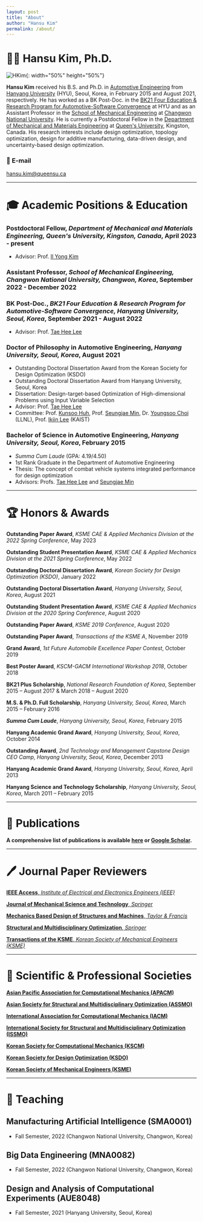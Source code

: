 ```yaml
---
layout: post
title: "About"
author: "Hansu Kim"
permalink: /about/
---
```

   
# 👨‍🏫 Hansu Kim, Ph.D.   
   
![HKim](https://user-images.githubusercontent.com/54526956/185015952-2b93fed0-d64c-4fe7-b2d5-03f732a21a7b.jpg){: width="50%" height="50%"}   
   
**Hansu Kim** received his B.S. and Ph.D. in [Automotive Engineering](https://ae.hanyang.ac.kr/) from [Hanyang University](https://www.hanyang.ac.kr/) (HYU), Seoul, Korea, in February 2015 and August 2021, respectively. He has worked as a BK Post-Doc. in the [BK21 Four Education & Research Program for Automotive-Software Convergence](https://bk21auto.hanyang.ac.kr/) at HYU and as an Assistant Professor in the [School of Mechanical Engineering](https://www.changwon.ac.kr/sme) at [Changwon National University](https://www.changwon.ac.kr/). He is currently a Postdoctoral Fellow in the [Department of Mechanical and Materials Engineering](https://me.queensu.ca/) at [Queen's University](https://www.queensu.ca/), Kingston, Canada. His research interests include design optimization, topology optimization, design for additive manufacturing, data-driven design, and uncertainty-based design optimization.
   
### 📧 E-mail   
[hansu.kim@queensu.ca](mailto:hansu.kim@queensu.ca)   
   
***

# 🎓 Academic Positions & Education   
### Postdoctoral Fellow, *Department of Mechanical and Materials Engineering, Queen's University, Kingston, Canada*, April 2023 - present   
* Advisor: Prof. [Il Yong Kim](https://scholar.google.co.kr/citations?hl=en&user=9nbcizgAAAAJ)    
   
### Assistant Professor, *School of Mechanical Engineering, Changwon National University, Changwon, Korea*, September 2022 - December 2022   
   
### BK Post-Doc., *BK21 Four Education & Research Program for Automotive-Software Convergence, Hanyang University, Seoul, Korea*, September 2021 - August 2022   
* Advisor: Prof. [Tae Hee Lee](https://scholar.google.co.kr/citations?hl=en&user=JxC_VGgAAAAJ)    
   
### Doctor of Philosophy in Automotive Engineering, *Hanyang University, Seoul, Korea*, August 2021   
* Outstanding Doctoral Dissertation Award from the Korean Society for Design Optimization (KSDO)   
* Outstanding Doctoral Dissertation Award from Hanyang University, Seoul, Korea   
* Dissertation: Design-target-based Optimization of High-dimensional Problems using Input Variable Selection   
* Advisor: Prof. [Tae Hee Lee](https://scholar.google.co.kr/citations?hl=en&user=JxC_VGgAAAAJ)   
* Committee: Prof. [Kunsoo Huh](https://scholar.google.co.kr/citations?user=iRQAwt8AAAAJ&hl=en), Prof. [Seungjae Min](https://scholar.google.co.kr/citations?user=1umyIqAAAAAJ&hl=en), Dr. [Youngsoo Choi](https://scholar.google.co.kr/citations?hl=en&user=sR5IHFQAAAAJ) (LLNL), Prof. [Ikjin Lee](https://scholar.google.co.kr/citations?hl=en&user=XoXGvT8AAAAJ) (KAIST)   

### Bachelor of Science in Automotive Engineering, *Hanyang University, Seoul, Korea*, February 2015   
* *Summa Cum Laude* (GPA: 4.19/4.50)   
* 1st Rank Graduate in the Department of Automotive Engineering   
* Thesis: The concept of combat vehicle systems integrated performance for design optimization   
* Advisors: Profs. [Tae Hee Lee](https://scholar.google.co.kr/citations?hl=en&user=JxC_VGgAAAAJ) and [Seungjae Min](https://scholar.google.co.kr/citations?user=1umyIqAAAAAJ&hl=en)   

***

# 🏆 Honors & Awards   
**Outstanding Paper Award**, *KSME CAE & Applied Mechanics Division at the 2022 Spring Conference*, May 2023   
   
**Outstanding Student Presentation Award**, *KSME CAE & Applied Mechanics Division at the 2021 Spring Conference*, May 2022   
   
**Outstanding Doctoral Dissertation Award**, *Korean Society for Design Optimization (KSDO)*, January 2022   
   
**Outstanding Doctoral Dissertation Award**, *Hanyang University, Seoul, Korea*, August 2021   
   
**Outstanding Student Presentation Award**, *KSME CAE & Applied Mechanics Division at the 2020 Spring Conference*, August 2020   
   
**Outstanding Paper Award**, *KSME 2019 Conference*, August 2020   
   
**Outstanding Paper Award**, *Transactions of the KSME A*, November 2019   
   
**Grand Award**, *1st Future Automobile Excellence Paper Contest*, October 2019   
   
**Best Poster Award**, *KSCM-GACM International Workshop 2018*, October 2018   
   
**BK21 Plus Scholarship**, *National Research Foundation of Korea*, September 2015 – August 2017 & March 2018 – August 2020   
   
**M.S. & Ph.D. Full Scholarship**, *Hanyang University, Seoul, Korea*, March 2015 – February 2016   
   
***Summa Cum Laude***, *Hanyang University, Seoul, Korea*, February 2015   
   
**Hanyang Academic Grand Award**, *Hanyang University, Seoul, Korea*, October 2014   
   
**Outstanding Award**, *2nd Technology and Management Capstone Design CEO Camp, Hanyang University, Seoul, Korea*, December 2013   
   
**Hanyang Academic Grand Award**, *Hanyang University, Seoul, Korea*, April 2013   
   
**Hanyang Science and Technology Scholarship**, *Hanyang University, Seoul, Korea*, March 2011 – February 2015   
   
***
   
# 📖 Publications
**A comprehensive list of publications is available [here](https://kim-hansu.github.io/publications) or [Google Scholar](https://scholar.google.co.kr/citations?user=U_RIRZ4AAAAJ&hl=ko&authuser=1).**   

***

# 🖊️ Journal Paper Reviewers   
[**IEEE Access**, *Institute of Electrical and Electronics Engineers (IEEE)*](https://ieeeaccess.ieee.org/)   
   
[**Journal of Mechanical Science and Technology**, *Springer*](https://www.springer.com/journal/12206)   
   
[**Mechanics Based Design of Structures and Machines**, *Taylor & Francis*](https://www.tandfonline.com/journals/lmbd20)   
   
[**Structural and Multidisciplinary Optimization**, *Springer*](https://www.springer.com/journal/158/)   
   
[**Transactions of the KSME**, *Korean Society of Mechanical Engineers (KSME)*](http://journal.ksme.or.kr/)   
   
***
   
# 🏢 Scientific & Professional Societies   
**[Asian Pacific Association for Computational Mechanics (APACM)](https://www.apacm-association.org/)**   
   
**[Asian Society for Structural and Multidisciplinary Optimization (ASSMO)](http://assmo.org/)**   
   
**[International Association for Computational Mechanics (IACM)](https://iacm.info/)**   
   
**[International Society for Structural and Multidisciplinary Optimization (ISSMO)](http://www.issmo.net/)**   
   
**[Korean Society for Computational Mechanics (KSCM)](http://kscm-society.org/)**   
   
**[Korean Society for Design Optimization (KSDO)](https://ksdo.net/)**   
   
**[Korean Society of Mechanical Engineers (KSME)](http://ksme.or.kr/main/)**   
   
***
   
# 🏫 Teaching   
## Manufacturing Artificial Intelligence (SMA0001)   
* Fall Semester, 2022 (Changwon National University, Changwon, Korea)   
    
## Big Data Engineering (MNA0082)   
* Fall Semester, 2022 (Changwon National University, Changwon, Korea)   
   
## Design and Analysis of Computational Experiments (AUE8048)
* Fall Semester, 2021 (Hanyang University, Seoul, Korea)  
